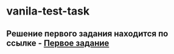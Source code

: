 ﻿# vanila-test-task

## Решение первого задания находится по ссылке - <a href='https://vanila-test-task-ibeo.vercel.app/'>Первое задание</a>
